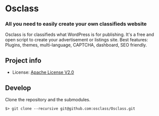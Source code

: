 # Osclass

### All you need to easily create your own classifieds website

Osclass is for classifieds what WordPress is for publishing. It's a free
and open script to create your advertisement or listings site. Best features: Plugins,
themes, multi-language, CAPTCHA, dashboard, SEO friendly.


## Project info

* License: [Apache License V2.0][license]

## Develop

Clone the repository and the submodules.

```
$> git clone --recursive git@github.com:osclass/Osclass.git
```




[license]: http://www.apache.org/licenses/LICENSE-2.0
